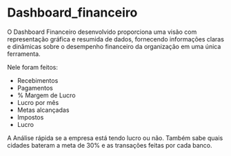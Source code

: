# Dashboard_financeiro
 O Dashboard Financeiro desenvolvido proporciona uma visão com representação gráfica e resumida de dados, fornecendo informações claras e dinâmicas sobre o desempenho financeiro da organização em uma única ferramenta.  
 
Nele foram feitos: 
- Recebimentos
- Pagamentos
- % Margem de Lucro 
- Lucro por mês 
- Metas alcançadas
- Impostos
- Lucro

A Análise rápida se a empresa está tendo lucro ou não. Também sabe quais cidades bateram a meta de 30% e as transações feitas por cada banco.
